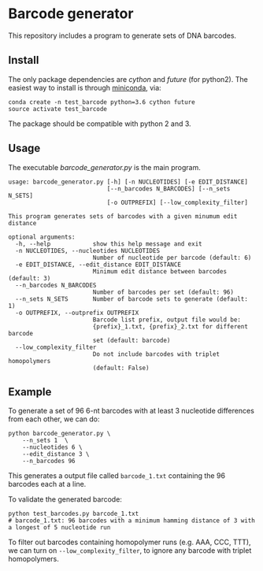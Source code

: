 # Barcode generator #

This repository includes a program to generate sets of DNA barcodes.

## Install ## 

The only package dependencies are *cython* and *future* (for python2). The easiest way to install is through [miniconda](https://docs.conda.io/en/latest/miniconda.html), via:

```
conda create -n test_barcode python=3.6 cython future
source activate test_barcode
```

The package should be compatible with python 2 and 3.


## Usage  ##

The executable *barcode_generator.py* is the main program.

```
usage: barcode_generator.py [-h] [-n NUCLEOTIDES] [-e EDIT_DISTANCE]
                            [--n_barcodes N_BARCODES] [--n_sets N_SETS]
                            [-o OUTPREFIX] [--low_complexity_filter]

This program generates sets of barcodes with a given minumum edit distance

optional arguments:
  -h, --help            show this help message and exit
  -n NUCLEOTIDES, --nucleotides NUCLEOTIDES
                        Number of nucleotide per barcode (default: 6)
  -e EDIT_DISTANCE, --edit_distance EDIT_DISTANCE
                        Minimum edit distance between barcodes (default: 3)
  --n_barcodes N_BARCODES
                        Number of barcodes per set (default: 96)
  --n_sets N_SETS       Number of barcode sets to generate (default: 1)
  -o OUTPREFIX, --outprefix OUTPREFIX
                        Barcode list prefix, output file would be:
                        {prefix}_1.txt, {prefix}_2.txt for different barcode
                        set (default: barcode)
  --low_complexity_filter
                        Do not include barcodes with triplet homopolymers
                        (default: False)
```


## Example ##
To generate a set of 96 6-nt barcodes with at least 3 nucleotide differences from each other, we can do:

```
python barcode_generator.py \
    --n_sets 1  \
    --nucleotides 6 \
    --edit_distance 3 \
    --n_barcodes 96 
```

This generates a output file called ```barcode_1.txt``` containing the 96 barcodes each at a line.

To validate the generated barcode:

```
python test_barcodes.py barcode_1.txt
# barcode_1.txt: 96 barcodes with a minimum hamming distance of 3 with a longest of 5 nucleotide run
```

To filter out barcodes containing homopolymer runs (e.g. AAA, CCC, TTT), we can turn on ```--low_complexity_filter```, to ignore any barcode with triplet homopolymers.


